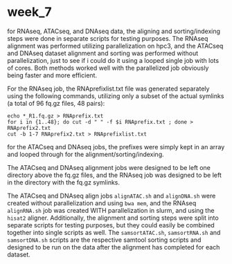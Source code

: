 # week_7

for RNAseq, ATACseq, and DNAseq data, the aligning and sorting/indexing steps were done in separate scripts for testing purposes. The RNAseq alignment was performed utilizing parallelization on hpc3, and the ATACseq and DNAseq dataset alignment and sorting was performed without parallelization, just to see if i could do it using a looped single job with lots of cores. Both methods worked well with the parallelized job obviously being faster and more efficient.

For the RNAseq job, the RNAprefixlist.txt file was generated separately using the following commands, utilizing only a subset of the actual symlinks (a total of 96 fq.gz files, 48 pairs):


```
echo *_R1.fq.gz > RNAprefix.txt
for i in {1..48}; do cut -d " " -f $i RNAprefix.txt ; done > RNAprefix2.txt
cut -b 1-7 RNAprefix2.txt > RNAprefixlist.txt
```
for the ATACseq and DNAseq jobs, the prefixes were simply kept in an array and looped through for the alignment/sorting/indexing.

The ATACseq and DNAseq alignment jobs were designed to be left one directory above the fq.gz files, and the RNAseq job was designed to be left in the directory with the fq.gz symlinks.

The ATACseq and DNAseq align jobs `alignATAC.sh` and `alignDNA.sh` were created without parallelization and using `bwa mem`, and the RNAseq `alignRNA.sh` job was created WITH parallelization in slurm, and using the `hisat2` aligner. Additionally, the alignment and sorting steps were split into separate scripts for testing purposes, but they could easily be combined together into single scripts as well. The `samsortATAC.sh`, `samsortRNA.sh` and `samsortDNA.sh` scripts are the respective samtool sorting scripts and designed to be run on the data after the alignment has completed for each dataset.

